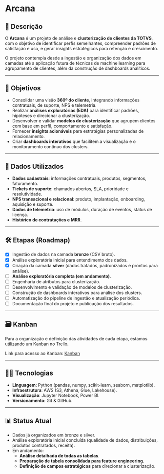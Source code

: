 # Arcana

## 📌 Descrição

O **Arcana** é um projeto de análise e **clusterização de clientes da TOTVS**, com o objetivo de identificar perfis semelhantes, compreender padrões de satisfação e uso, e gerar insights estratégicos para retenção e crescimento.  

O projeto contempla desde a ingestão e organização dos dados em camadas até a aplicação futura de técnicas de machine learning para agrupamento de clientes, além da construção de dashboards analíticos.

---

## 🎯 Objetivos

- Consolidar uma visão **360º do cliente**, integrando informações contratuais, de suporte, NPS e telemetria.  
- Realizar **análises exploratórias (EDA)** para identificar padrões, hipóteses e direcionar a clusterização.  
- Desenvolver e validar **modelos de clusterização** que agrupem clientes com base em perfil, comportamento e satisfação.  
- Fornecer **insights acionáveis** para estratégias personalizadas de relacionamento.  
- Criar **dashboards interativos** que facilitem a visualização e o monitoramento contínuo dos clusters.  

---

## 📂 Dados Utilizados

- **Dados cadastrais**: informações contratuais, produtos, segmentos, faturamento.  
- **Tickets de suporte**: chamados abertos, SLA, prioridade e resolutividade.  
- **NPS transacional e relacional**: produto, implantação, onboarding, aquisição e suporte.  
- **Dados de telemetria**: uso de módulos, duração de eventos, status de licença.  
- **Histórico de contratações e MRR**.  

---

## 🛠️ Etapas (Roadmap)

- [x] Ingestão de dados na camada **bronze** (CSV bruto).
- [x] Análise exploratória inicial para entendimento dos dados.
- [x] Criação da camada **silver** (dados tratados, padronizados e prontos para análise).  
- [ ] **Análise exploratória completa (em andamento)**.  
- [ ] Engenharia de atributos para clusterização.  
- [ ] Desenvolvimento e validação de modelos de clusterização.  
- [ ] Construção de dashboards interativos para análise dos clusters.  
- [ ] Automatização do pipeline de ingestão e atualização periódica.  
- [ ] Documentação final do projeto e publicação dos resultados.  

---

## 🗃️ Kanban

Para a organização e definição das atividades de cada etapa, estamos utilizando um Kanban no Trello.

Link para acesso ao Kanban: [Kanban](https://trello.com/invite/b/682fca65088d0a8826829116/ATTI3be9d02d2f1b29bb1b2e38895400c9d407137146/kanban-arcana-ec2025)

---

## 🧑‍💻 Tecnologias

- **Linguagem**: Python (pandas, numpy, scikit-learn, seaborn, matplotlib).  
- **Infraestrutura**: AWS (S3, Athena, Glue, Lakehouse).  
- **Visualização**: Jupyter Notebook, Power BI.  
- **Versionamento**: Git & GitHub.  

---

## 📊 Status Atual

- Dados já organizados em bronze e silver.  
- Análise exploratória inicial concluída (qualidade de dados, distribuições, produtos contratados, receita).  
- Em andamento:  
  - **Análise detalhada de todas as tabelas**.  
  - **Preparação de tabela consolidada para feature engineering**.  
  - **Definição de campos estratégicos** para direcionar a clusterização.
